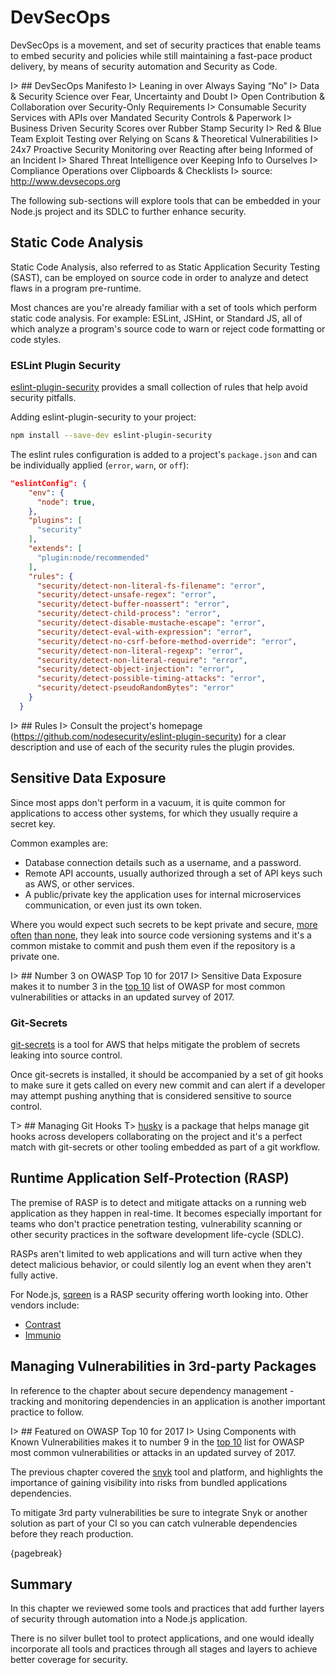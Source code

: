 # DevSecOps

DevSecOps is a movement, and set of security practices that enable teams to embed security and policies while still maintaining a fast-pace product delivery, by means of security automation and Security as Code.

I> ## DevSecOps Manifesto
I> Leaning in over Always Saying “No”
I> Data & Security Science over Fear, Uncertainty and Doubt
I> Open Contribution & Collaboration over Security-Only Requirements
I> Consumable Security Services with APIs over Mandated Security Controls & Paperwork
I> Business Driven Security Scores over Rubber Stamp Security
I> Red & Blue Team Exploit Testing over Relying on Scans & Theoretical Vulnerabilities
I> 24x7 Proactive Security Monitoring over Reacting after being Informed of an Incident
I> Shared Threat Intelligence over Keeping Info to Ourselves
I> Compliance Operations over Clipboards & Checklists
I> source: http://www.devsecops.org

The following sub-sections will explore tools that can be embedded in your Node.js project and its SDLC to further enhance security.

## Static Code Analysis

Static Code Analysis, also referred to as Static Application Security Testing (SAST), can be employed on source code in order to analyze and detect flaws in a program pre-runtime.

Most chances are you're already familiar with a set of tools which perform static code analysis. For example: ESLint, JSHint, or Standard JS, all of which analyze a program's source code to warn or reject code formatting or code styles.

### ESLint Plugin Security

[eslint-plugin-security](https://github.com/nodesecurity/eslint-plugin-security) provides a small collection of rules that help avoid security pitfalls.

Adding eslint-plugin-security to your project:

```bash
npm install --save-dev eslint-plugin-security
```

The eslint rules configuration is added to a project's `package.json` and can be individually applied (`error`, `warn`, or `off`):

```json
"eslintConfig": {
    "env": {
      "node": true,
    },
    "plugins": [
      "security"
    ],
    "extends": [
      "plugin:node/recommended"
    ],
    "rules": {
      "security/detect-non-literal-fs-filename": "error",
      "security/detect-unsafe-regex": "error",
      "security/detect-buffer-noassert": "error",
      "security/detect-child-process": "error",
      "security/detect-disable-mustache-escape": "error",
      "security/detect-eval-with-expression": "error",
      "security/detect-no-csrf-before-method-override": "error",
      "security/detect-non-literal-regexp": "error",
      "security/detect-non-literal-require": "error",
      "security/detect-object-injection": "error",
      "security/detect-possible-timing-attacks": "error",
      "security/detect-pseudoRandomBytes": "error"
    }
  }
```

I> ## Rules 
I> Consult the project's homepage (https://github.com/nodesecurity/eslint-plugin-security) for a clear description and use of each of the security rules the plugin provides.


## Sensitive Data Exposure 

Since most apps don't perform in a vacuum, it is quite common for applications to access other systems, for which they usually require a secret key.

Common examples are:

* Database connection details such as a username, and a password.
* Remote API accounts, usually authorized through a set of API keys such as AWS, or other services.
* A public/private key the application uses for internal microservices communication, or even just its own token.

Where you would expect such secrets to be kept private and secure, [more often](https://www.forbes.com/sites/runasandvik/2014/01/14/attackers-scrape-github-for-cloud-service-credentials-hijack-account-to-mine-virtual-currency/#3b081caa3196) [than none](https://it.slashdot.org/story/15/01/02/2342228/bots-scanning-github-to-steal-amazon-ec2-keys), they leak into source code versioning systems and it's a common mistake to commit and push them even if the repository is a private one. 

I> ## Number 3 on OWASP Top 10 for 2017
I> Sensitive Data Exposure makes it to number 3 in the [top 10](https://www.owasp.org/index.php/Top_10-2017_Top_10) list of OWASP for most common vulnerabilities or attacks in an updated survey of 2017.

### Git-Secrets

[git-secrets](https://github.com/awslabs/git-secrets) is a tool for AWS that helps mitigate the problem of secrets leaking into source control.

Once git-secrets is installed, it should be accompanied by a set of git hooks to make sure it gets called on every new commit and can alert if a developer may attempt pushing anything that is considered sensitive to source control.

T> ## Managing Git Hooks
T> [husky](https://github.com/typicode/husky) is a package that helps manage git hooks across developers collaborating on the project and it's a perfect match with git-secrets or other tooling embedded as part of a git workflow.


## Runtime Application Self-Protection (RASP)

The premise of RASP is to detect and mitigate attacks on a running web application as they happen in real-time. It becomes especially important for teams who don't practice penetration testing, vulnerability scanning or other security practices in the software development life-cycle (SDLC).

RASPs aren't limited to web applications and will turn active when they detect malicious behavior, or could silently log an event when they aren't fully active.

For Node.js, [sqreen](https://www.sqreen.io) is a RASP security offering worth looking into.
Other vendors include:
* [Contrast](https://www.contrastsecurity.com)
* [Immunio](https://www.immun.io)

## Managing Vulnerabilities in 3rd-party Packages

In reference to the chapter about secure dependency management - tracking and monitoring dependencies in an application is another important practice to follow.

I> ## Featured on OWASP Top 10 for 2017
I> Using Components with Known Vulnerabilities makes it to number 9 in the [top 10](https://www.owasp.org/index.php/Top_10-2017_Top_10) list for OWASP most common vulnerabilities or attacks in an updated survey of 2017.

The previous chapter covered the [snyk](https://snyk.io) tool and platform, and highlights the importance of gaining visibility into risks from bundled applications dependencies.

To mitigate 3rd party vulnerabilities be sure to integrate Snyk or another solution as part of your CI so you can catch vulnerable dependencies before they reach production.

{pagebreak}

## Summary

In this chapter we reviewed some tools and practices that add further layers of security through automation into a Node.js application.

There is no silver bullet tool to protect applications, and one would ideally incorporate all tools and practices through all stages and layers to achieve better coverage for security.